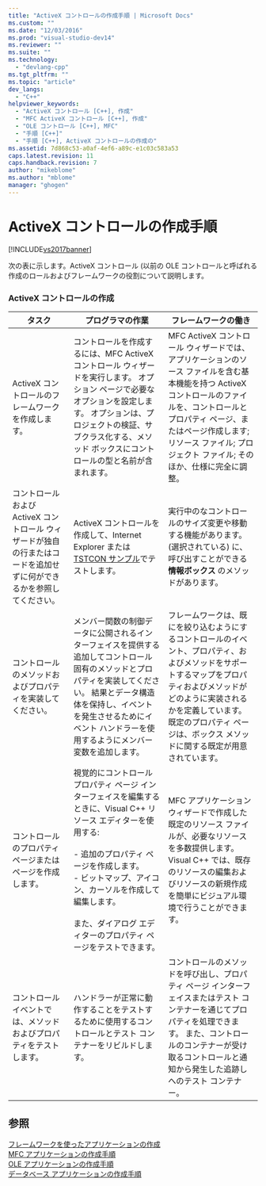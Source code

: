 ```yaml
---
title: "ActiveX コントロールの作成手順 | Microsoft Docs"
ms.custom: ""
ms.date: "12/03/2016"
ms.prod: "visual-studio-dev14"
ms.reviewer: ""
ms.suite: ""
ms.technology: 
  - "devlang-cpp"
ms.tgt_pltfrm: ""
ms.topic: "article"
dev_langs: 
  - "C++"
helpviewer_keywords: 
  - "ActiveX コントロール [C++], 作成"
  - "MFC ActiveX コントロール [C++], 作成"
  - "OLE コントロール [C++], MFC"
  - "手順 [C++]"
  - "手順 [C++], ActiveX コントロールの作成の"
ms.assetid: 7d868c53-a0af-4ef6-a89c-e1c03c583a53
caps.latest.revision: 11
caps.handback.revision: 7
author: "mikeblome"
ms.author: "mblome"
manager: "ghogen"
---
```

# ActiveX コントロールの作成手順
[!INCLUDE[vs2017banner](../assembler/inline/includes/vs2017banner.md)]

次の表に示します。ActiveX コントロール \(以前の OLE コントロールと呼ばれる作成のロールおよびフレームワークの役割について説明します。  
  
### ActiveX コントロールの作成  
  
|タスク|プログラマの作業|フレームワークの働き|  
|---------|--------------|----------------|  
|ActiveX コントロールのフレームワークを作成します。|コントロールを作成するには、MFC ActiveX コントロール ウィザードを実行します。  オプション ページで必要なオプションを設定します。  オプションは、プロジェクトの検証、サブクラス化する、メソッド ボックスにコントロールの型と名前が含まれます。|MFC ActiveX コントロール ウィザードでは、アプリケーションのソース ファイルを含む基本機能を持つ ActiveX コントロールのファイルを、コントロールとプロパティ ページ、またはページ作成します; リソース ファイル; プロジェクト ファイル; そのほか、仕様に完全に調整。|  
|コントロールおよび ActiveX コントロール ウィザードが独自の行またはコードを追加せずに何ができるかを参照してください。|ActiveX コントロールを作成して、Internet Explorer または [TSTCON サンプル](../top/visual-cpp-samples.md)でテストします。|実行中のなコントロールのサイズ変更や移動する機能があります。   \(選択されている\) に、呼び出すことができる **情報ボックス** のメソッドがあります。|  
|コントロールのメソッドおよびプロパティを実装してください。|メンバー関数の制御データに公開されるインターフェイスを提供する追加してコントロール固有のメソッドとプロパティを実装してください。  結果とデータ構造体を保持し、イベントを発生させるためにイベント ハンドラーを使用するようにメンバー変数を追加します。|フレームワークは、既にを絞り込むようにするコントロールのイベント、プロパティ、およびメソッドをサポートするマップをプロパティおよびメソッドがどのように実装されるかを定義しています。  既定のプロパティ ページは、ボックス メソッドに関する既定が用意されています。|  
|コントロールのプロパティ ページまたはページを作成します。|視覚的にコントロール プロパティ ページ インターフェイスを編集するときに、Visual C\+\+ リソース エディターを使用する:<br /><br /> -   追加のプロパティ ページを作成します。<br />-   ビットマップ、アイコン、カーソルを作成して編集します。<br /><br /> また、ダイアログ エディターのプロパティ ページをテストできます。|MFC アプリケーション ウィザードで作成した既定のリソース ファイルが、必要なリソースを多数提供します。  Visual C\+\+ では、既存のリソースの編集およびリソースの新規作成を簡単にビジュアル環境で行うことができます。|  
|コントロール イベントでは、メソッドおよびプロパティをテストします。|ハンドラーが正常に動作することをテストするために使用するコントロールとテスト コンテナーをリビルドします。|コントロールのメソッドを呼び出し、プロパティ ページ インターフェイスまたはテスト コンテナーを通じてプロパティを処理できます。  また、コントロールのコンテナーが受け取るコントロールと通知から発生した追跡しへのテスト コンテナー。|  
  
## 参照  
 [フレームワークを使ったアプリケーションの作成](../mfc/building-on-the-framework.md)   
 [MFC アプリケーションの作成手順](../mfc/sequence-of-operations-for-building-mfc-applications.md)   
 [OLE アプリケーションの作成手順](../mfc/sequence-of-operations-for-creating-ole-applications.md)   
 [データベース アプリケーションの作成手順](../mfc/sequence-of-operations-for-creating-database-applications.md)
